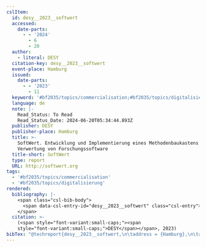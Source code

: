 ```yaml
---
cslItem:
  id: desy__2023__softwert
  accessed:
    date-parts:
      - - '2024'
        - 6
        - 20
  author:
    - literal: DESY
  citation-key: desy__2023__softwert
  event-place: Hamburg
  issued:
    date-parts:
      - - '2023'
        - 11
  keyword: '#bf2035/topics/commercialisation;#bf2035/topics/digitalisierung'
  language: de
  note: |-
    Read_Status: To Read
    Read_Status_Date: 2024-06-20T05:34:44.893Z
  publisher: DESY
  publisher-place: Hamburg
  title: >-
    SoftWert. Entwicklung und Implementierung eines Methodenbaukastens zur
    Verwertung von Forschungssoftware
  title-short: SoftWert
  type: report
  URL: http://softwert.org
tags:
  - '#bf2035/topics/commercialisation'
  - '#bf2035/topics/digitalisierung'
rendered:
  bibliography: |-
    <span class="csl-bib-body">
      <span data-csl-entry-id="desy__2023__softwert" class="csl-entry"><span class='author-bib'>DESY</span>. <span class='date-bib'>(2023)</span>. <span class='title'><i><b><span style="font-style:normal;">SoftWert. Entwicklung und Implementierung eines Methodenbaukastens zur Verwertung von Forschungssoftware</span></b></i></span>. DESY. <span class='URL'><a href='http://softwert.org'>LINK</a></span></span>
    </span>
  citation: >-
    (<span style="font-variant:small-caps;"><span
    style="font-variant:small-caps;">DESY</span></span>, 2023)
bibTex: "@techreport{desy__2023__softwert,\n\taddress = {Hamburg},\n\tauthor = {{DESY}},\n\tyear = {2023},\n\tmonth = {11},\n\tnote = {Read\\textunderscore{}Status: To Read\nRead\\textunderscore{}Status\\textunderscore{}Date: 2024-06-20T05:34:44.893Z},\n\tinstitution = {DESY},\n\ttitle = {SoftWert. {Entwicklung} und {Implementierung} eines {Methodenbaukastens} zur {Verwertung} von {Forschungssoftware}},\n\turl = {http://softwert.org},\n}\n\n"
---
```


